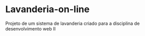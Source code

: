 # Lavanderia-on-line
Projeto de um sistema de lavanderia criado para a disciplina de desenvolvimento web II 
